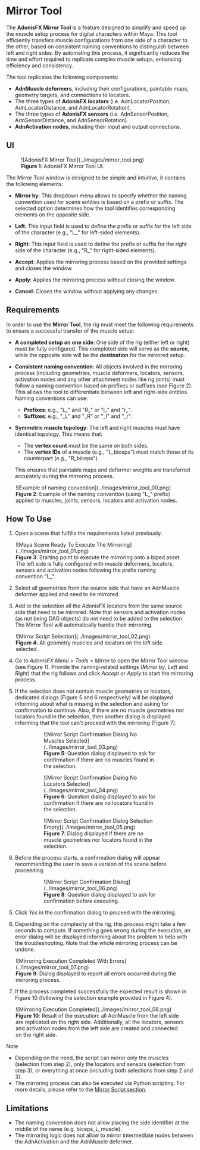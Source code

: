 # Mirror Tool

The **AdonisFX Mirror Tool** is a feature designed to simplify and speed up the muscle setup process for digital characters within Maya. This tool efficiently transfers muscle configurations from one side of a character to the other, based on consistent naming conventions to distinguish between left and right sides. By automating this process, it significantly reduces the time and effort required to replicate complex muscle setups, enhancing efficiency and consistency.​

The tool replicates the following components:​

- **AdnMuscle deformers**, including their configurations, paintable maps, geometry targets, and connections to locators.​
- The three types of **AdonisFX locators** (i.e. AdnLocatorPosition, AdnLocatorDistance, and AdnLocatorRotation).
- The three types of **AdonisFX sensors** (i.e. AdnSensorPosition, AdnSensorDistance, and AdnSensorRotation).
- **AdnActivation nodes**, including their input and output connections.

## UI

<figure markdown>
  ![AdonisFX Mirror Tool](../images/mirror_tool.png) 
  <figcaption><b>Figure 1</b>: AdonisFX Mirror Tool UI. </figcaption>
</figure>

The Mirror Tool window is designed to be simple and intuitive, it contains the following elements:

- **Mirror by**: This dropdown menu allows to specify whether the naming convention used for scene entities is based on a prefix or suffix. The selected option determines how the tool identifies corresponding elements on the opposite side.

- **Left**: This input field is used to define the prefix or suffix for the left side of the character (e.g., "L_" for left-sided elements).

- **Right**: This input field is used to define the prefix or suffix for the right side of the character (e.g., "R_" for right-sided elements).

- **Accept**: Applies the mirroring process based on the provided settings and closes the window.

- **Apply**: Applies the mirroring process without closing the window.

- **Cancel**: Closes the window without applying any changes.

## Requirements

In order to use the **Mirror Tool**, the rig must meet the following requirements to ensure a successful transfer of the muscle setup:

- **A completed setup on one side**: One side of the rig (either left or right) must be fully configured. This completed side will serve as the **source**, while the opposite side will be the **destination** for the mirrored setup.

- **Consistent naming convention**: All objects involved in the mirroring process (including geometries, muscle deformers, locators, sensors, activation nodes and any other attachment nodes like rig joints) must follow a naming convention based on prefixes or suffixes (see Figure 2). This allows the tool to differentiate between left and right-side entities. Naming conventions can use:
    - **Prefixes**: e.g., "L_" and "R_" or "l_" and "r_".
    - **Suffixes**: e.g., "_L" and "_R" or "_l" and "_r".

- **Symmetric muscle topology**: The left and right muscles must have identical topology. This means that:
    - The **vertex count** must be the same on both sides.
    - The **vertex IDs** of a muscle (e.g., "L_biceps") must match those of its counterpart (e.g., "R_biceps").

    This ensures that paintable maps and deformer weights are transferred accurately during the mirroring process.

<figure style="width:90%; margin-left:5%" markdown>
  ![Example of naming convention](../images/mirror_tool_00.png)
  <figcaption><b>Figure 2</b>: Example of the naming convention (using "L_" prefix) applied to muscles, joints, sensors, locators and activation nodes.</figcaption>
</figure>

## How To Use

1. Open a scene that fulfills the requirements listed previously.

<figure style="width:90%; margin-left:5%" markdown>
  ![Maya Scene Ready To Execute The Mirroring](../images/mirror_tool_01.png)
  <figcaption><b>Figure 3</b>: Starting point to execute the mirroring onto a biped asset. The left side is fully configured with muscle deformers, locators, sensors and activation nodes following the prefix naming convention "L_".</figcaption>
</figure>

2. Select all geometries from the source side that have an AdnMuscle deformer applied and need to be mirrored.

3. Add to the selection all the AdonisFX locators from the same source side that need to be mirrored. Note that sensors and activation nodes (as not being DAG objects) do not need to be added to the selection. The Mirror Tool will automatically handle their mirroring.

<figure style="width:90%; margin-left:5%" markdown>
  ![Mirror Script Selection](../images/mirror_tool_02.png)
  <figcaption><b>Figure 4</b>: All geometry muscles and locators on the left side selected.</figcaption>
</figure>

4. Go to *AdonisFX Menu > Tools > Mirror* to open the Mirror Tool window (see Figure 1). Provide the naming-related settings (*Mirror by*, *Left* and *Right*) that the rig follows and click *Accept* or *Apply* to start the mirroring process.

5. If the selection does not contain muscle geometries or locators, dedicated dialogs (Figure 5 and 6 respectively) will be displayed informing about what is missing in the selection and asking for confirmation to continue. Also, if there are no muscle geometries nor locators found in the selection, then another dialog is displayed informing that the tool can't proceed with the mirroring (Figure 7).

<figure style="width:60%; margin-left:20%" markdown>
  ![Mirror Script Confirmation Dialog No Muscles Selected](../images/mirror_tool_03.png)
  <figcaption><b>Figure 5</b>: Question dialog displayed to ask for confirmation if there are no muscles found in the selection.</figcaption>
</figure>

<figure style="width:60%; margin-left:20%" markdown>
  ![Mirror Script Confirmation Dialog No Locators Selected](../images/mirror_tool_04.png)
  <figcaption><b>Figure 6</b>: Question dialog displayed to ask for confirmation if there are no locators found in the selection.</figcaption>
</figure>

<figure style="width:60%; margin-left:20%" markdown>
  ![Mirror Script Confirmation Dialog Selection Empty](../images/mirror_tool_05.png)
  <figcaption><b>Figure 7</b>: Dialog displayed if there are no muscle geometries nor locators found in the selection.</figcaption>
</figure>

6. Before the process starts, a confirmation dialog will appear recommending the user to save a version of the scene before proceeding.

<figure style="width:60%; margin-left:20%" markdown>
  ![Mirror Script Confirmation Dialog](../images/mirror_tool_06.png)
  <figcaption><b>Figure 8</b>: Question dialog displayed to ask for confirmation before executing.</figcaption>
</figure>

5. Click *Yes* in the confirmation dialog to proceed with the mirroring.

6. Depending on the complexity of the rig, this process might take a few seconds to compute. If something goes wrong during the execution, an error dialog will be displayed informing about the problem to help with the troubleshooting. Note that the whole mirroring process can be undone.

<figure style="width:90%; margin-left:5%" markdown>
  ![Mirroring Execution Completed With Errors](../images/mirror_tool_07.png)
  <figcaption><b>Figure 9</b>: Dialog displayed to report all errors occurred during the mirroring process.</figcaption>
</figure>

7. If the process completed successfully the expected result is shown in Figure 10 (following the selection example provided in Figure 4).

<figure style="width:90%; margin-left:5%" markdown>
  ![Mirroring Execution Completed](../images/mirror_tool_08.png)
  <figcaption><b>Figure 10</b>: Result of the execution: all AdnMuscle from the left side are replicated on the right side. Additionally, all the locators, sensors and activation nodes from the left side are created and connected on the right side.</figcaption>
</figure>

> [!NOTE]
> - Depending on the need, the script can mirror only the muscles (selection from step 2), only the locators and sensors (selection from step 3), or everything at once (including both selections from step 2 and 3).
> - The mirroring process can also be executed via Python scripting. For more details, please refer to the [Mirror Script section](../scripts#mirror).

## Limitations

- The naming convention does not allow placing the side identifier at the middle of the name (e.g. biceps_L_muscle).
- The mirroring logic does not allow to mirror intermediate nodes between the AdnActivation and the AdnMuscle deformer.

